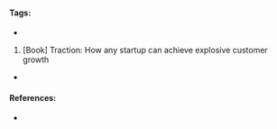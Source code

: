 #### Tags:
-
1. [Book] Traction: How any startup can achieve explosive customer growth
-
#### References:
- 